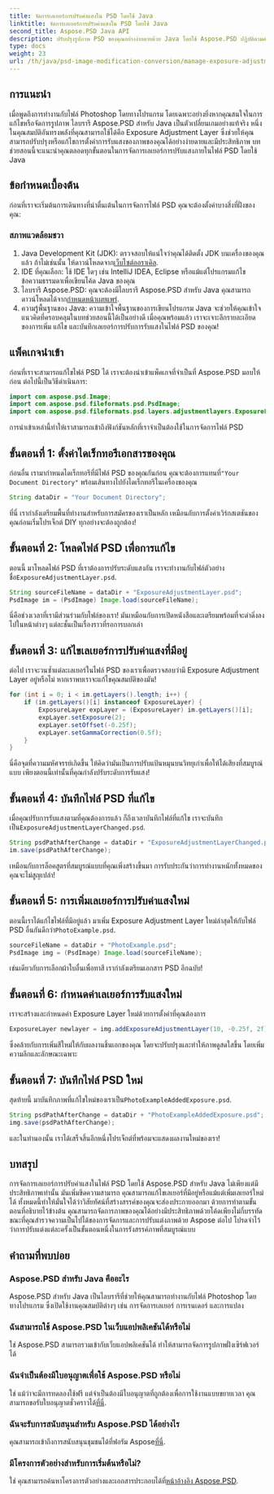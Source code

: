```yaml
---
title: จัดการเลเยอร์การปรับค่าแสงใน PSD โดยใช้ Java
linktitle: จัดการเลเยอร์การปรับค่าแสงใน PSD โดยใช้ Java
second_title: Aspose.PSD Java API
description: ปรับปรุงรูปภาพ PSD ของคุณอย่างง่ายดายด้วย Java โดยใช้ Aspose.PSD ปฏิบัติตามคำแนะนำนี้เพื่อจัดการเลเยอร์การปรับค่าแสงทีละขั้นตอน
type: docs
weight: 23
url: /th/java/psd-image-modification-conversion/manage-exposure-adjustment-layer-psd/
---
```

## การแนะนำ
เมื่อพูดถึงการทำงานกับไฟล์ Photoshop โดยทางโปรแกรม โดยเฉพาะอย่างยิ่งหากคุณสนใจในการแก้ไขหรือจัดการรูปภาพ ไลบรารี Aspose.PSD สำหรับ Java เป็นตัวเปลี่ยนเกมอย่างแท้จริง หนึ่งในคุณสมบัติอันทรงพลังที่คุณสามารถใช้ได้คือ Exposure Adjustment Layer ซึ่งช่วยให้คุณสามารถปรับปรุงหรือแก้ไขการตั้งค่าการรับแสงของภาพของคุณได้อย่างง่ายดายและมีประสิทธิภาพ บทช่วยสอนนี้จะแนะนำคุณตลอดทุกขั้นตอนในการจัดการเลเยอร์การปรับแสงภายในไฟล์ PSD โดยใช้ Java
## ข้อกำหนดเบื้องต้น
ก่อนที่เราจะเริ่มต้นการเดินทางที่น่าตื่นเต้นในการจัดการไฟล์ PSD คุณจะต้องตั้งค่าบางสิ่งที่ฝั่งของคุณ:
### สภาพแวดล้อมชวา
1.  Java Development Kit (JDK): ตรวจสอบให้แน่ใจว่าคุณได้ติดตั้ง JDK บนเครื่องของคุณแล้ว ถ้าไม่เช่นนั้น ให้ดาวน์โหลดจาก[เว็บไซต์ออราเคิล](https://www.oracle.com/java/technologies/javase-jdk11-downloads.html).
2. IDE ที่คุณเลือก: ใช้ IDE ใดๆ เช่น IntelliJ IDEA, Eclipse หรือแม้แต่โปรแกรมแก้ไขข้อความธรรมดาเพื่อเขียนโค้ด Java ของคุณ
3.  ไลบรารี Aspose.PSD: คุณจะต้องมีไลบรารี Aspose.PSD สำหรับ Java คุณสามารถดาวน์โหลดได้จาก[กำหนดหน้าเผยแพร่](https://releases.aspose.com/psd/java/).
4. ความรู้พื้นฐานของ Java: ความเข้าใจพื้นฐานของการเขียนโปรแกรม Java จะช่วยให้คุณเข้าใจแนวคิดที่ครอบคลุมในบทช่วยสอนนี้ได้เป็นอย่างดี
เมื่อคุณพร้อมแล้ว เราจะเจาะลึกรายละเอียดของการเพิ่ม แก้ไข และบันทึกเลเยอร์การปรับการรับแสงในไฟล์ PSD ของคุณ!
## แพ็คเกจนำเข้า
ก่อนที่เราจะสามารถแก้ไขไฟล์ PSD ได้ เราจะต้องนำเข้าแพ็คเกจที่จำเป็นที่ Aspose.PSD มอบให้ก่อน ต่อไปนี้เป็นวิธีดำเนินการ:
```java
import com.aspose.psd.Image;
import com.aspose.psd.fileformats.psd.PsdImage;
import com.aspose.psd.fileformats.psd.layers.adjustmentlayers.ExposureLayer;
```
การนำเข้าเหล่านี้ทำให้เราสามารถเข้าถึงฟังก์ชันหลักที่เราจำเป็นต้องใช้ในการจัดการไฟล์ PSD
## ขั้นตอนที่ 1: ตั้งค่าไดเร็กทอรีเอกสารของคุณ
 ก่อนอื่น เรามากำหนดไดเร็กทอรีที่มีไฟล์ PSD ของคุณกันก่อน คุณจะต้องการแทนที่`"Your Document Directory"` พร้อมเส้นทางไปยังไดเร็กทอรีในเครื่องของคุณ
```java
String dataDir = "Your Document Directory";
```
ที่นี่ เรากำลังเตรียมพื้นที่ทำงานสำหรับการสมัครของเราเป็นหลัก เหมือนกับการตั้งค่าเวิร์กสเตชันของคุณก่อนเริ่มโปรเจ็กต์ DIY ทุกอย่างจะต้องถูกต้อง!
## ขั้นตอนที่ 2: โหลดไฟล์ PSD เพื่อการแก้ไข
ตอนนี้ มาโหลดไฟล์ PSD ที่เราต้องการปรับระดับแสงกัน เราจะทำงานกับไฟล์ตัวอย่างชื่อ`ExposureAdjustmentLayer.psd`. 
```java
String sourceFileName = dataDir + "ExposureAdjustmentLayer.psd";
PsdImage im = (PsdImage) Image.load(sourceFileName);
```
นี่คือช่วงเวลาที่เรามีส่วนร่วมกับไฟล์ของเรา! มันเหมือนกับการเปิดหนังสือและเตรียมพร้อมที่จะดำดิ่งลงไปในหน้าต่างๆ แต่ละชั้นเป็นเรื่องราวที่รอการบอกเล่า
## ขั้นตอนที่ 3: แก้ไขเลเยอร์การปรับค่าแสงที่มีอยู่
ต่อไป เราจะวนซ้ำแต่ละเลเยอร์ในไฟล์ PSD ของเราเพื่อตรวจสอบว่ามี Exposure Adjustment Layer อยู่หรือไม่ หากเราพบเราจะแก้ไขคุณสมบัติของมัน!
```java
for (int i = 0; i < im.getLayers().length; i++) {
    if (im.getLayers()[i] instanceof ExposureLayer) {
        ExposureLayer expLayer = (ExposureLayer) im.getLayers()[i];
        expLayer.setExposure(2);
        expLayer.setOffset(-0.25f);
        expLayer.setGammaCorrection(0.5f);
    }
}
```
นี่คือจุดที่ความมหัศจรรย์เกิดขึ้น ให้คิดว่ามันเป็นการปรับแป้นหมุนบนวิทยุเก่าเพื่อให้ได้เสียงที่สมบูรณ์แบบ เพียงตอนนี้เท่านั้นที่คุณกำลังปรับระดับการรับแสง!
## ขั้นตอนที่ 4: บันทึกไฟล์ PSD ที่แก้ไข
 เมื่อคุณปรับการรับแสงตามที่คุณต้องการแล้ว ก็ถึงเวลาบันทึกไฟล์ที่แก้ไข เราจะบันทึกเป็น`ExposureAdjustmentLayerChanged.psd`.
```java
String psdPathAfterChange = dataDir + "ExposureAdjustmentLayerChanged.psd";
im.save(psdPathAfterChange);
```
เหมือนกับการล็อคสูตรที่สมบูรณ์แบบที่คุณเพิ่งสร้างขึ้นมา การรับประกันว่าการทำงานหนักทั้งหมดของคุณจะไม่สูญเปล่า!
## ขั้นตอนที่ 5: การเพิ่มเลเยอร์การปรับค่าแสงใหม่
ตอนนี้เราได้แก้ไขไฟล์ที่มีอยู่แล้ว มาเพิ่ม Exposure Adjustment Layer ใหม่ล่าสุดให้กับไฟล์ PSD อื่นกันดีกว่า`PhotoExample.psd`. 
```java
sourceFileName = dataDir + "PhotoExample.psd";
PsdImage img = (PsdImage) Image.load(sourceFileName);
```
เช่นเดียวกับการเลือกผ้าใบอื่นเพื่อทาสี เรากำลังเตรียมเอกสาร PSD อีกฉบับ!
## ขั้นตอนที่ 6: กำหนดค่าเลเยอร์การรับแสงใหม่
เราจะสร้างและกำหนดค่า Exposure Layer ใหม่ด้วยการตั้งค่าที่คุณต้องการ
```java
ExposureLayer newlayer = img.addExposureAdjustmentLayer(10, -0.25f, 2f);
```
ซึ่งคล้ายกับการเพิ่มสีใหม่ให้กับผลงานชิ้นเอกของคุณ โดยจะปรับปรุงและทำให้ภาพดูสดใสขึ้น โดยเพิ่มความลึกและลักษณะเฉพาะ
## ขั้นตอนที่ 7: บันทึกไฟล์ PSD ใหม่
 สุดท้ายนี้ มาบันทึกภาพที่แก้ไขใหม่ของเราเป็น`PhotoExampleAddedExposure.psd`.
```java
String psdPathAfterChange = dataDir + "PhotoExampleAddedExposure.psd";
img.save(psdPathAfterChange);
```
และในทำนองนั้น เราได้เสร็จสิ้นอีกหนึ่งโปรเจ็กต์ที่พร้อมจะแสดงผลงานใหม่ของเรา!
## บทสรุป
การจัดการเลเยอร์การปรับค่าแสงในไฟล์ PSD โดยใช้ Aspose.PSD สำหรับ Java ไม่เพียงแต่มีประสิทธิภาพเท่านั้น มันเพิ่มขีดความสามารถ คุณสามารถแก้ไขเลเยอร์ที่มีอยู่หรือแม้แต่เพิ่มเลเยอร์ใหม่ได้ ทั้งหมดนี้ทำให้มั่นใจได้ว่าวิสัยทัศน์ที่สร้างสรรค์ของคุณจะส่องประกายออกมา ด้วยการทำตามขั้นตอนที่อธิบายไว้ข้างต้น คุณสามารถจัดการภาพของคุณได้อย่างมีประสิทธิภาพด้วยโค้ดเพียงไม่กี่บรรทัด
ขณะที่คุณสำรวจความเป็นไปได้ของการจัดการและการปรับแต่งภาพด้วย Aspose ต่อไป โปรดจำไว้ว่าการปรับแต่งแต่ละครั้งเป็นขั้นตอนหนึ่งในการรังสรรค์ภาพที่สมบูรณ์แบบ
## คำถามที่พบบ่อย
### Aspose.PSD สำหรับ Java คืออะไร
Aspose.PSD สำหรับ Java เป็นไลบรารีที่ช่วยให้คุณสามารถทำงานกับไฟล์ Photoshop โดยทางโปรแกรม ซึ่งเปิดใช้งานคุณสมบัติต่างๆ เช่น การจัดการเลเยอร์ การเรนเดอร์ และการแปลง
### ฉันสามารถใช้ Aspose.PSD ในเว็บแอปพลิเคชันได้หรือไม่
ใช่ Aspose.PSD สามารถรวมเข้ากับเว็บแอปพลิเคชันได้ ทำให้สามารถจัดการรูปภาพฝั่งเซิร์ฟเวอร์ได้
### ฉันจำเป็นต้องมีใบอนุญาตเพื่อใช้ Aspose.PSD หรือไม่
 ใช่ แม้ว่าจะมีการทดลองใช้ฟรี แต่จำเป็นต้องมีใบอนุญาตที่ถูกต้องเพื่อการใช้งานแบบขยายเวลา คุณสามารถขอรับใบอนุญาตชั่วคราวได้[ที่นี่](https://purchase.aspose.com/temporary-license/).
### ฉันจะรับการสนับสนุนสำหรับ Aspose.PSD ได้อย่างไร
 คุณสามารถเข้าถึงการสนับสนุนชุมชนได้ที่ฟอรัม Aspose[ที่นี่](https://forum.aspose.com/c/psd/34).
### มีโครงการตัวอย่างสำหรับการเริ่มต้นหรือไม่?
 ใช่ คุณสามารถค้นหาโครงการตัวอย่างและเอกสารประกอบได้ที่[หน้าอ้างอิง Aspose.PSD](https://reference.aspose.com/psd/java/).